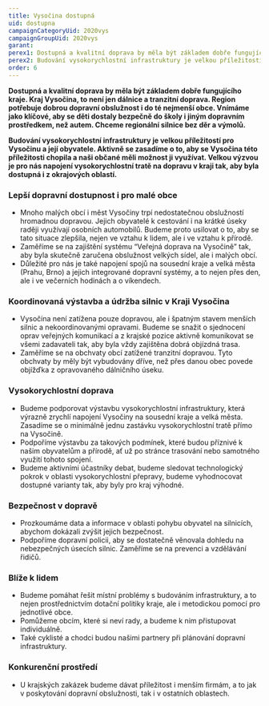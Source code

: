 ```yaml
---
title: Vysočina dostupná
uid: dostupna
campaignCategoryUid: 2020vys
campaignGroupUid: 2020vys
garant:
perex1: Dostupná a kvalitní doprava by měla být základem dobře fungujícího kraje. Kraj Vysočina, to není jen dálnice a tranzitní doprava. Region potřebuje dobrou dopravní obslužnost i do té nejmenší obce. Vnímáme jako klíčové, aby se děti dostaly bezpečně do školy i jiným dopravním prostředkem, než autem. Chceme regionální silnice bez děr a výmolů.
perex2: Budování vysokorychlostní infrastruktury je velkou příležitostí pro Vysočinu a její obyvatele. Aktivně se zasadíme o to, aby se Vysočina této příležitosti chopila a naši občané měli možnost ji využívat. Velkou výzvou je pro nás napojení vysokorychlostní tratě na dopravu v kraji tak, aby byla dostupná i z okrajových oblastí.
order: 6
---
```


**Dostupná a kvalitní doprava by měla být základem dobře fungujícího kraje. Kraj Vysočina, to není jen dálnice a tranzitní doprava. Region potřebuje dobrou dopravní obslužnost i do té nejmenší obce. Vnímáme jako klíčové, aby se děti dostaly bezpečně do školy i jiným dopravním prostředkem, než autem. Chceme regionální silnice bez děr a výmolů.**

**Budování vysokorychlostní infrastruktury je velkou příležitostí pro Vysočinu a její obyvatele. Aktivně se zasadíme o to, aby se Vysočina této příležitosti chopila a naši občané měli možnost ji využívat. Velkou výzvou je pro nás napojení vysokorychlostní tratě na dopravu v kraji tak, aby byla dostupná i z okrajových oblastí.**

### Lepší dopravní dostupnost i pro malé obce
* Mnoho malých obcí i měst Vysočiny trpí nedostatečnou obslužností hromadnou dopravou. Jejich obyvatelé k cestování i na krátké úseky raději využívají osobních automobilů. Budeme proto usilovat o to, aby se tato situace zlepšila, nejen ve vztahu k lidem, ale i ve vztahu k přírodě.
* Zaměříme se na zajištění systému “Veřejná doprava na Vysočině” tak, aby byla skutečně zaručena obslužnost velkých sídel, ale i malých obcí.
* Důležité pro nás je také napojení spojů na sousední kraje a velká města (Prahu, Brno) a jejich integrované dopravní systémy, a to nejen přes den, ale i ve večerních hodinách a o víkendech.

### Koordinovaná výstavba a údržba silnic v Kraji Vysočina
* Vysočina není zatížena pouze dopravou, ale i špatným stavem menších silnic a nekoordinovanými opravami. Budeme se snažit o sjednocení oprav veřejných komunikací a z krajské pozice aktivně komunikovat se všemi zadavateli tak, aby byla vždy zajištěna dobrá objízdná trasa.
* Zaměříme se na obchvaty obcí zatížené tranzitní dopravou. Tyto obchvaty by měly být vybudovány dříve, než přes danou obec povede objížďka z opravovaného dálničního úseku.

### Vysokorychlostní doprava
* Budeme podporovat výstavbu vysokorychlostní infrastruktury, která výrazně zrychlí napojení Vysočiny na sousední kraje a velká města. Zasadíme se o minimálně jednu zastávku vysokorychlostní tratě přímo na Vysočině.
* Podpoříme výstavbu za takových podmínek, které budou příznivé k našim obyvatelům a přírodě, ať už po stránce trasování nebo samotného využití tohoto spojení.
* Budeme aktivními účastníky debat, budeme sledovat technologický pokrok v oblasti vysokorychlostní přepravy, budeme vyhodnocovat dostupné varianty tak, aby byly pro kraj výhodné.

### Bezpečnost v dopravě
* Prozkoumáme data a informace v oblasti pohybu obyvatel na silnicích, abychom dokázali zvýšit jejich bezpečnost.
* Podpoříme dopravní policii, aby se dostatečně věnovala dohledu na nebezpečných úsecích silnic. Zaměříme se na prevenci a vzdělávání řidičů.

### Blíže k lidem
* Budeme pomáhat řešit místní problémy s budováním infrastruktury, a to nejen prostřednictvím dotační politiky kraje, ale i metodickou pomocí pro jednotlivé obce.
* Pomůžeme obcím, které si neví rady, a budeme k nim přistupovat individuálně.
* Také cyklisté a chodci budou našimi partnery při plánování dopravní infrastruktury.

### Konkurenční prostředí
* U krajských zakázek budeme dávat příležitost i menším firmám, a to jak v poskytování dopravní obslužnosti, tak i v ostatních oblastech.
